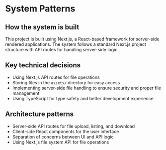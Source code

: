 # System Patterns

## How the system is built

This project is built using Next.js, a React-based framework for server-side rendered applications. The system follows a standard Next.js project structure with API routes for handling server-side logic.

## Key technical decisions

- Using Next.js API routes for file operations
- Storing files in the `assets/` directory for easy access
- Implementing server-side file handling to ensure security and proper file management
- Using TypeScript for type safety and better development experience

## Architecture patterns

- Server-side API routes for file upload, listing, and download
- Client-side React components for the user interface
- Separation of concerns between UI and API logic
- Using Next.js file system API for file operations
